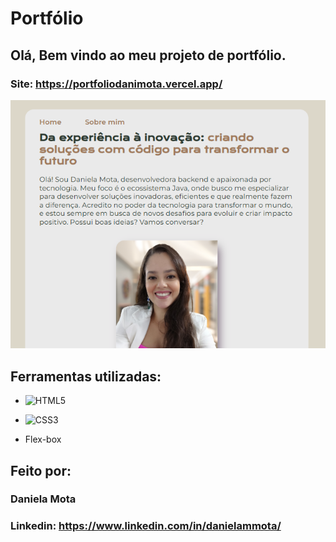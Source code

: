 # Portfólio 
## Olá, Bem vindo ao meu projeto de portfólio.

### Site: https://portfoliodanimota.vercel.app/

![imagePortfolio](./assets/imagemPortfolio.png)

## Ferramentas utilizadas:

* ![HTML5](https://img.shields.io/badge/HTML5-E34F26?style=for-the-badge&logo=html5&logoColor=white)

* ![CSS3](https://img.shields.io/badge/CSS3-1572B6?style=for-the-badge&logo=css3&logoColor=white)

* Flex-box

## Feito por:

### Daniela Mota

### Linkedin: https://www.linkedin.com/in/danielammota/
